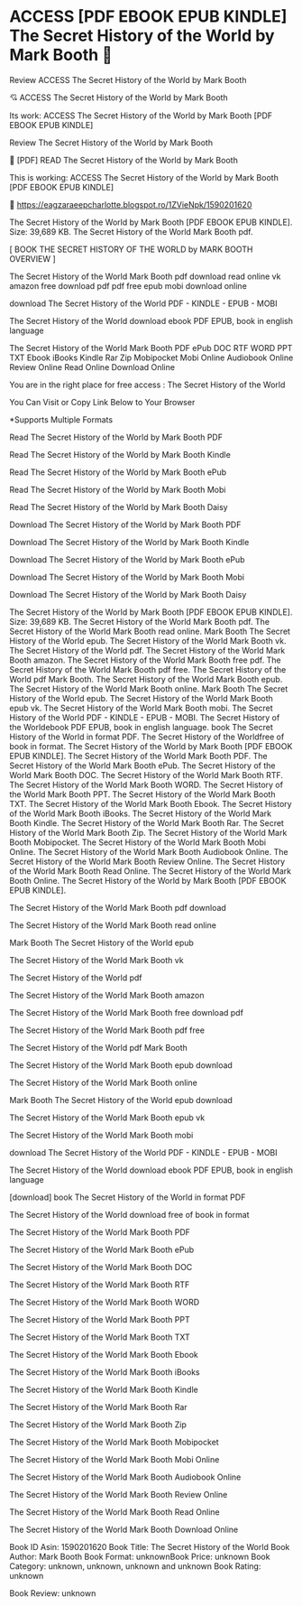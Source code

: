 # ACCESS [PDF EBOOK EPUB KINDLE] The Secret History of the World by  Mark Booth 💛
Review ACCESS The Secret History of the World by Mark Booth

💘 ACCESS The Secret History of the World by Mark Booth

Its work: ACCESS The Secret History of the World by Mark Booth [PDF EBOOK EPUB KINDLE]


Review The Secret History of the World by Mark Booth

💛 [PDF] READ The Secret History of the World by Mark Booth

This is working: ACCESS The Secret History of the World by Mark Booth [PDF EBOOK EPUB KINDLE]



👋 https://eagzaraeepcharlotte.blogspot.ro/1ZVieNpk/1590201620



The Secret History of the World by Mark Booth [PDF EBOOK EPUB KINDLE]. Size: 39,689 KB. The Secret History of the World Mark Booth pdf.

[ BOOK THE SECRET HISTORY OF THE WORLD by MARK BOOTH OVERVIEW ]

The Secret History of the World Mark Booth pdf download read online vk amazon free download pdf pdf free epub mobi download online

download The Secret History of the World PDF - KINDLE - EPUB - MOBI

The Secret History of the World download ebook PDF EPUB, book in english language

The Secret History of the World Mark Booth PDF ePub DOC RTF WORD PPT TXT Ebook iBooks Kindle Rar Zip Mobipocket Mobi Online Audiobook Online Review Online Read Online Download Online

You are in the right place for free access : The Secret History of the World

You Can Visit or Copy Link Below to Your Browser

*Supports Multiple Formats

Read The Secret History of the World by Mark Booth PDF

Read The Secret History of the World by Mark Booth Kindle

Read The Secret History of the World by Mark Booth ePub

Read The Secret History of the World by Mark Booth Mobi

Read The Secret History of the World by Mark Booth Daisy

Download The Secret History of the World by Mark Booth PDF

Download The Secret History of the World by Mark Booth Kindle

Download The Secret History of the World by Mark Booth ePub

Download The Secret History of the World by Mark Booth Mobi

Download The Secret History of the World by Mark Booth Daisy

The Secret History of the World by Mark Booth [PDF EBOOK EPUB KINDLE]. Size: 39,689 KB. The Secret History of the World Mark Booth pdf. The Secret History of the World Mark Booth read online. Mark Booth The Secret History of the World epub. The Secret History of the World Mark Booth vk. The Secret History of the World pdf. The Secret History of the World Mark Booth amazon. The Secret History of the World Mark Booth free pdf. The Secret History of the World Mark Booth pdf free. The Secret History of the World pdf Mark Booth. The Secret History of the World Mark Booth epub. The Secret History of the World Mark Booth online. Mark Booth The Secret History of the World epub. The Secret History of the World Mark Booth epub vk. The Secret History of the World Mark Booth mobi. The Secret History of the World PDF - KINDLE - EPUB - MOBI. The Secret History of the Worldebook PDF EPUB, book in english language. book The Secret History of the World in format PDF. The Secret History of the Worldfree of book in format. The Secret History of the World by Mark Booth [PDF EBOOK EPUB KINDLE]. The Secret History of the World Mark Booth PDF. The Secret History of the World Mark Booth ePub. The Secret History of the World Mark Booth DOC. The Secret History of the World Mark Booth RTF. The Secret History of the World Mark Booth WORD. The Secret History of the World Mark Booth PPT. The Secret History of the World Mark Booth TXT. The Secret History of the World Mark Booth Ebook. The Secret History of the World Mark Booth iBooks. The Secret History of the World Mark Booth Kindle. The Secret History of the World Mark Booth Rar. The Secret History of the World Mark Booth Zip. The Secret History of the World Mark Booth Mobipocket. The Secret History of the World Mark Booth Mobi Online. The Secret History of the World Mark Booth Audiobook Online. The Secret History of the World Mark Booth Review Online. The Secret History of the World Mark Booth Read Online. The Secret History of the World Mark Booth Online. The Secret History of the World by Mark Booth [PDF EBOOK EPUB KINDLE].

The Secret History of the World Mark Booth pdf download

The Secret History of the World Mark Booth read online

Mark Booth The Secret History of the World epub

The Secret History of the World Mark Booth vk

The Secret History of the World pdf

The Secret History of the World Mark Booth amazon

The Secret History of the World Mark Booth free download pdf

The Secret History of the World Mark Booth pdf free

The Secret History of the World pdf Mark Booth

The Secret History of the World Mark Booth epub download

The Secret History of the World Mark Booth online

Mark Booth The Secret History of the World epub download

The Secret History of the World Mark Booth epub vk

The Secret History of the World Mark Booth mobi

download The Secret History of the World PDF - KINDLE - EPUB - MOBI

The Secret History of the World download ebook PDF EPUB, book in english language

[download] book The Secret History of the World in format PDF

The Secret History of the World download free of book in format

The Secret History of the World Mark Booth PDF

The Secret History of the World Mark Booth ePub

The Secret History of the World Mark Booth DOC

The Secret History of the World Mark Booth RTF

The Secret History of the World Mark Booth WORD

The Secret History of the World Mark Booth PPT

The Secret History of the World Mark Booth TXT

The Secret History of the World Mark Booth Ebook

The Secret History of the World Mark Booth iBooks

The Secret History of the World Mark Booth Kindle

The Secret History of the World Mark Booth Rar

The Secret History of the World Mark Booth Zip

The Secret History of the World Mark Booth Mobipocket

The Secret History of the World Mark Booth Mobi Online

The Secret History of the World Mark Booth Audiobook Online

The Secret History of the World Mark Booth Review Online

The Secret History of the World Mark Booth Read Online

The Secret History of the World Mark Booth Download Online

Book ID Asin: 1590201620
Book Title: The Secret History of the World
Book Author: Mark Booth
Book Format: unknownBook Price: unknown
Book Category: unknown, unknown, unknown and unknown
Book Rating: unknown

Book Review: unknown
